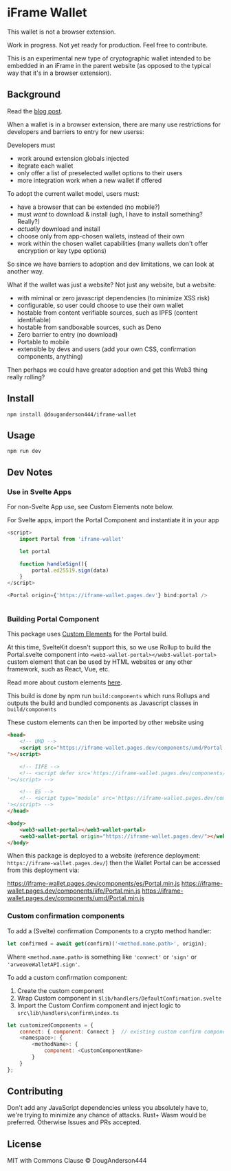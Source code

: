 # iFrame Wallet

This wallet is not a browser extension.

Work in progress. Not yet ready for production. Feel free to contribute.

This is an experimental new type of cryptographic wallet intended to be embedded in an iFrame in the parent website (as opposed to the typical way that it's in a browser extension).

## Background

Read the [blog post](https://medium.com/peerpiper/peerpiper-introducing-a-next-gen-web3-keychain-storage-scheme-a06507725a5d).

When a wallet is in a browser extension, there are many use restrictions for developers and barriers to entry for new userss:

Developers must

- work around extension globals injected
- itegrate each wallet
- only offer a list of preselected wallet options to their users
- more integration work when a new wallet if offered

To adopt the current wallet model, users must:

- have a browser that can be extended (no mobile?)
- must _want_ to download & install (ugh, I have to install something? Really?)
- _actually_ download and install
- choose only from app-chosen wallets, instead of their own
- work within the chosen wallet capabilities (many wallets don't offer encryption or key type options)

So since we have barriers to adoption and dev limitations, we can look at another way.

What if the wallet was just a website? Not just any website, but a website:

- with miminal or zero javascript dependencies (to minimize XSS risk)
- configurable, so user could choose to use their own wallet
- hostable from content verifiable sources, such as IPFS (content identifiable)
- hostable from sandboxable sources, such as Deno
- Zero barrier to entry (no download)
- Portable to mobile
- extensible by devs and users (add your own CSS, confirmation components, anything)

Then perhaps we could have greater adoption and get this Web3 thing really rolling?

## Install

```
npm install @douganderson444/iframe-wallet
```

## Usage

```
npm run dev
```

## Dev Notes

### Use in Svelte Apps

For non-Svelte App use, see Custom Elements note below.

For Svelte apps, import the Portal Component and instantiate it in your app

```js
<script>
	import Portal from 'iframe-wallet'

	let portal

	function handleSign(){
		portal.ed25519.sign(data)
	}
</script>

<Portal origin={'https://iframe-wallet.pages.dev'} bind:portal />



```

### Building Portal Component

This package uses [Custom Elements](https://svelte.dev/docs#run-time-custom-element-api) for the Portal build.

At this time, SvelteKit doesn't support this, so we use Rollup to build the Portal.svelte component into `<web3-wallet-portal></web3-wallet-portal>` custom element that can be used by HTML websites or any other framework, such as React, Vue, etc.

Read more about custom elements [here](https://custom-elements-everywhere.com/).

This build is done by npm run `build:components` which runs Rollups and outputs the build and bundled components as Javascript classes in `build/components`

These custom elements can then be imported by other website using

```html
<head>
	<!-- UMD -->
	<script src="https://iframe-wallet.pages.dev/components/umd/Portal.min.js
"></script>

	<!-- IIFE -->
	<!-- <script defer src='https://iframe-wallet.pages.dev/components/iife/Portal.min.js
'></script> -->

	<!-- ES -->
	<!-- <script type="module" src='https://iframe-wallet.pages.dev/components/es/Portal.min.js
'></script> -->
</head>

<body>
	<web3-wallet-portal></web3-wallet-portal>
	<web3-wallet-portal origin="https://iframe-wallet.pages.dev/"></web3-wallet-portal>
</body>
```

When this package is deployed to a website (reference deployment: `https://iframe-wallet.pages.dev/`) then the Wallet Portal can be accessed from this deployment via:

https://iframe-wallet.pages.dev/components/es/Portal.min.js
https://iframe-wallet.pages.dev/components/iife/Portal.min.js
https://iframe-wallet.pages.dev/components/umd/Portal.min.js

### Custom confirmation components

To add a (Svelte) confirmation Components to a crypto method handler:

```js
let confirmed = await get(confirm)('<method.name.path>', origin);
```

Where `<method.name.path>` is something like `'connect'` or `'sign'` or `'arweaveWalletAPI.sign'`.

To add a custom confirmation component:

1. Create the custom component
2. Wrap Custom component in `$lib/handlers/DefaultConfirmation.svelte`
3. Import the Custom Confirm component and inject logic to `src\lib\handlers\confirm\index.ts`

```js
let customizedComponents = {
	connect: { component: Connect }  // existing custom confirm component
	<namespace>: {
		<methodName>: {
			component: <CustomComponentName>
		}
	}
};
```

## Contributing

Don't add any JavaScript dependencies unless you absolutely have to, we're trying to minimize any chance of attacks. Rust+ Wasm would be preferred. Otherwise Issues and PRs accepted.

## License

MIT with Commons Clause © DougAnderson444
